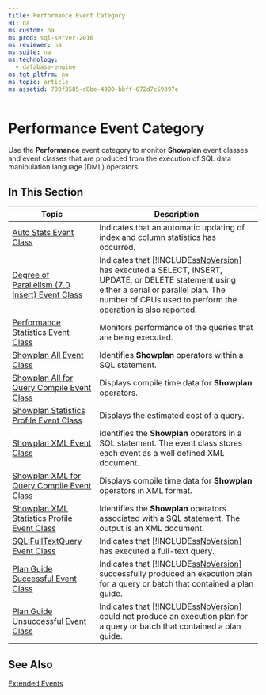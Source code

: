 ```yaml
---
title: Performance Event Category
H1: na
ms.custom: na
ms.prod: sql-server-2016
ms.reviewer: na
ms.suite: na
ms.technology: 
  - database-engine
ms.tgt_pltfrm: na
ms.topic: article
ms.assetid: 708f3585-d8be-4980-bbff-672d7c59397e
---
```

# Performance Event Category
  Use the **Performance** event category to monitor **Showplan** event classes and event classes that are produced from the execution of SQL data manipulation language \(DML\) operators.  
  
## In This Section  
  
|Topic|Description|  
|-----------|-----------------|  
|[Auto Stats Event Class](../../Topics/TopicNameNotContainA/Auto-Stats-Event-Class.md)|Indicates that an automatic updating of index and column statistics has occurred.|  
|[Degree of Parallelism &#40;7.0 Insert&#41; Event Class](../../Topics/TopicNameNotContainA/Degree-of-Parallelism--7.0-Insert--Event-Class.md)|Indicates that [!INCLUDE[ssNoVersion](../../Token/Other/ssNoVersion_md.md)] has executed a SELECT, INSERT, UPDATE, or DELETE statement using either a serial or parallel plan. The number of CPUs used to perform the operation is also reported.|  
|[Performance Statistics Event Class](../../Topics/TopicNameNotContainA/Performance-Statistics-Event-Class.md)|Monitors performance of the queries that are being executed.|  
|[Showplan All Event Class](../../Topics/TopicNameNotContainA/Showplan-All-Event-Class.md)|Identifies **Showplan** operators within a SQL statement.|  
|[Showplan All for Query Compile Event Class](../../Topics/TopicNameNotContainA/Showplan-All-for-Query-Compile-Event-Class.md)|Displays compile time data for **Showplan** operators.|  
|[Showplan Statistics Profile Event Class](../../Topics/TopicNameNotContainA/Showplan-Statistics-Profile-Event-Class.md)|Displays the estimated cost of a query.|  
|[Showplan XML Event Class](../../Topics/TopicNameNotContainA/Showplan-XML-Event-Class.md)|Identifies the **Showplan** operators in a SQL statement. The event class stores each event as a well defined XML document.|  
|[Showplan XML for Query Compile Event Class](../../Topics/TopicNameNotContainA/Showplan-XML-for-Query-Compile-Event-Class.md)|Displays compile time data for **Showplan** operators in XML format.|  
|[Showplan XML Statistics Profile Event Class](../../Topics/TopicNameNotContainA/Showplan-XML-Statistics-Profile-Event-Class.md)|Identifies the **Showplan** operators associated with a SQL statement. The output is an XML document.|  
|[SQL:FullTextQuery Event Class](../Topic/SQL:FullTextQuery%20Event%20Class.md)|Indicates that [!INCLUDE[ssNoVersion](../../Token/Other/ssNoVersion_md.md)] has executed a full\-text query.|  
|[Plan Guide Successful Event Class](../../Topics/TopicNameNotContainA/Plan-Guide-Successful-Event-Class.md)|Indicates that [!INCLUDE[ssNoVersion](../../Token/Other/ssNoVersion_md.md)] successfully produced an execution plan for a query or batch that contained a plan guide.|  
|[Plan Guide Unsuccessful Event Class](../../Topics/TopicNameNotContainA/Plan-Guide-Unsuccessful-Event-Class.md)|Indicates that [!INCLUDE[ssNoVersion](../../Token/Other/ssNoVersion_md.md)] could not produce an execution plan for a query or batch that contained a plan guide.|  
  
## See Also  
 [Extended Events](../../Topics/TopicNameNotContainA/Extended-Events.md)  
  
  